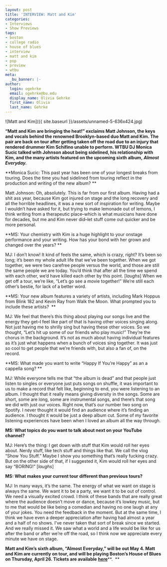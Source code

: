 ```yaml
---
layout: post
title: 'INTERVIEW: Matt and Kim'
categories:
- Interviews
- Show Previews
tags:
- boston
- college radio
- house of blues
- interview
- matt and kim
- pop
- preview
- wtbu
meta:
  _bu_banner: |-
author:
  login: ogehrke
  email: ogehrke@bu.edu
  display_name: Olivia Gehrke
  first_name: Olivia
  last_name: Gehrke
---
```

![Matt and Kim]({{ site.baseurl }}/assets/unnamed-5-636x424.jpg)

**“Matt and Kim are bringing the heat!” exclaims Matt Johnson, the keys and vocals behind the renowned Brooklyn-based duo Matt and Kim. The pair are back on tour after getting taken off the road due to an injury that rendered drummer Kim Schifino unable to perform. WTBU DJ Monica Sucic talked with Johnson about being sidelined, his relationship with Kim, and the many artists featured on the upcoming sixth album,** **_Almost Everyday._**

**Monica Sucic: This past year has been one of your longest breaks from touring. Does the time you had sidelined from touring reflect in the production and writing of the new album? **

Matt Johnson: Oh, absolutely. This is far from our first album. Having had a shit ass year, because Kim got injured on stage and the long recovery and all the horrible headlines, it was a new sort of inspiration for writing. Maybe I wouldn’t have asked for it, but trying to make lemonade out of lemons, I think writing from a therapeutic place–which is what musicians have done for decades, but me and Kim never did–let stuff come out quicker and be more personal. 

**MS: Your chemistry with Kim is a huge highlight to your onstage performance and your writing. How has your bond with her grown and changed over the years? **

MJ: I don’t know! It kind of feels the same, which is crazy, right? It’s been so long; it’s been my whole adult life that we’ve been together. When we got together, we were two carefree people versus the world, and those are still the same people we are today. You’d think that after all the time we spend with each other, we’d have killed each other by this point. \[_laughs_\] When we get off a tour, we’re like, “Let’s go see a movie together!” We’re still each other’s bestie, for lack of a better word.

**MS: Your new album features a variety of artists, including Mark Hoppus from Blink 182 and Kevin Ray from Walk the Moon. What prompted you to include these artists?  **

MJ: We feel that there’s this thing about playing our songs live and the energy they get–I feel like part of that is having other voices singing along. Not just having me to shrilly sing but having these other voices. So we thought, “Let’s hit up some of our friends who play music!” They’re the chorus in the background. It’s not as much about having individual features as it’s just what happens when a bunch of voices sing together. It was just so cool to get people that we’re friends with, but also a fan of, on the record. 

**MS: What made you want to write “Happy If You’re Happy” as an a cappella song? **

MJ: While everyone tells me that “the album is dead” and that people just listen to singles or everyone just puts songs on shuffle, it was important to us to make a record that felt like, beginning to end, you were listening to an album. I thought that it really means giving diversity in the songs. Some are short, some are long, some are instrumental songs, and there’s that song we did with just our voices. Right now, that’s our number two song on Spotify. I never thought it would find an audience where it’s finding an audience. I thought it would be just a deep album cut. Some of my favorite listening experiences have been when I loved an album all the way through. 

**MS: What topics do you want to talk about next on your YouTube channel?**

MJ: Here’s the thing: I get down with stuff that Kim would roll her eyes about. Nerdy stuff, like tech stuff and things like that. We call the vlog “Show You Stuff.” Maybe I show you something that’s really fucking crazy. But on the other side of that, if I suggested it, Kim would roll her eyes and say “BORING!” \[_laughs_\]

**MS: What makes your current tour different than previous tours?**

MJ: In many ways, it’s the same. The energy of what we want on stage is always the same. We want it to be a party, we want it to be out of control. We need a visually excited crowd. I think of these bands that are really great where the audience doesn’t move or dance, because it’s lowkey music, but to me that would be like being a comedian and having no one laugh at any of your jokes. You need the feedback in the moment. But at the same time, I think we have even a deeper appreciation after having had almost a year and a half of no shows. I’ve never taken that sort of break since we started. And we really missed it. We saw what a world and a life would be like for us after the band or after we’re off the road, so I think now we appreciate every minute we have on stage. 

**Matt and Kim’s sixth album, “Almost Everyday,” will be out May 4. Matt and Kim are currently on tour, and will be playing Boston’s House of Blues on Thursday, April 26. Tickets are available** [**here**](https://concerts1.livenation.com/matt-and-kim-boston-massachusetts-04-26-2018/event/0100538EBF0A6D79?f_PPL=true&ab=efeat5787v1)**.  **